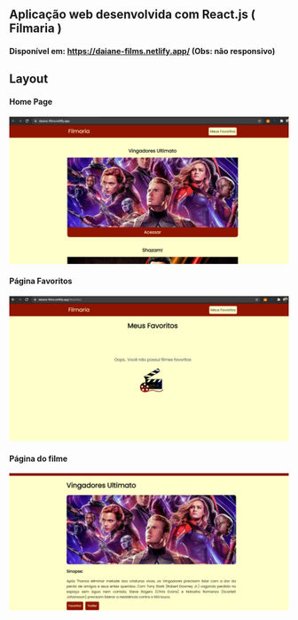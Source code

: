 ## Aplicação web desenvolvida com React.js ( Filmaria )

#### Disponível em: https://daiane-films.netlify.app/  (Obs: não responsivo)

## Layout

#### Home Page
<img src="https://github.com/DaianeM/assets/blob/main/react-filmes.png" width="600px"><br>

#### Página Favoritos
<img src="https://github.com/DaianeM/assets/blob/main/react-filmes2.png" width="600px"><br>

#### Página do filme
<img src="https://github.com/DaianeM/assets/blob/main/react-filmes3.png" width="600px"><br>
